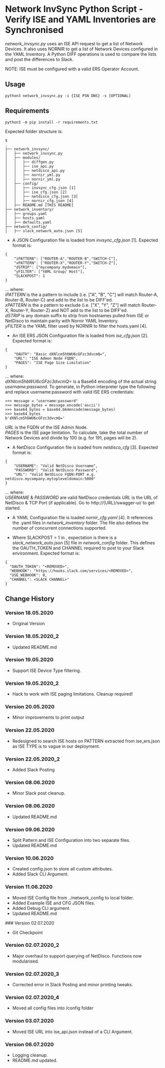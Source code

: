 # Network InvSync Python Script - Verify ISE and YAML Inventories are Synchronised

*network_invsync.py* uses an ISE API request to get a list of Network Devices. It also uses NORNIR to get a list of Network Devices configured in the YAML Inventory. A Python DIFF operations is used to compare the lists and post the differences to Slack.

NOTE: ISE must be configured with a valid ERS Operator Account.

## Usage
```
python3 network_invsync.py -i {ISE PSN DNS} -s [OPTIONAL]
```


## Requirements
```
python3 -m pip install -r requirements.txt
```

Expected folder structure is:

```
$
.
├── network_invsync/
│   ├── network_invsync.py
│   ├── modules/
│   │   ├── diffgen.py
│   │   ├── ise_api.py
│   │   ├── netdisco_api.py
│   │   ├── nornir_yml.py
│   │   ├── nornir_yml.py
│   ├── config/
│   │   ├── invsync_cfg.json [1]
│   │   ├── ise_cfg.json [2]
│   │   ├── netdisco_cfg.json [3]
│   │   ├── nornir_cfg.json [4]
│   ├── README.md [THIS README]
├── network_inventory/
│   ├── groups.yaml
│   ├── hosts.yaml
│   ├── defaults.yaml
├── network_config/
│   ├── slack_network_auto.json [5]

```

- A JSON Configuration file is loaded from *invsync_cfg.json* [1]. Expected format is:

```
{
    "iPATTERN": ["ROUTER-A","ROUTER-B","SWITCH-C"],
    "xPATTERN": ["ROUTER-X","ROUTER-Y","SWITCH-Z"],
    "dSTRIP": ["mycompany.mydomain"],
    "yFILTER": ["YAML Group/ Host"],
    "SLACKPOST": 1
}
```

... where:<br />
*iPATTERN* is the a pattern to include (i.e. ["A", "B", "C"] will match Router-A, Router-B, Router-C) and add to the list to be DIFF'ed.<br />
*xPATTERN* is the a pattern to exclude (i.e. ["X", "Y", "Z"] will match Router-X, Router-Y, Router-Z) and NOT add to the list to be DIFF'ed.<br />
*dSTRIP* is any domain suffix to strip from hostnames pulled from ISE or NetDisco to maintain parity with Nornir YAML Inventory.<br />
*yFILTER* is the YAML filter used by NORNIR to filter the hosts.yaml [4]. <br />

- An ISE ERS JSON Configuration file is loaded from *ise_cfg.json* [2]. Expected format is:

```
{
    "OAUTH": "Basic dXNlcm5hbWU6cGFzc3dvcmQ=",
    "URL": "ISE Admon Node FQDN",
    "PAGES": "ISE Page Size Limitation"
}
```

... where:<br />
*dXNlcm5hbWU6cGFzc3dvcmQ=* is a Base64 encoding of the actual string *username:password*. To generate, in Python interpreter type the following and replace username:password with valid ISE ERS credentials:<br/>

```
>>> message = "username:password"
>>> message_bytes = message.encode('ascii')
>>> base64_bytes = base64.b64encode(message_bytes)
>>> base64_bytes
b'dXNlcm5hbWU6cGFzc3dvcmQ='
```

*URL* is the FQDN of the ISE Admin Node.<br/>
*PAGES* is the ISE page limitation. To calculate, take the total number of Network Devices and divide by 100 (e.g. for 191, pages will be 2).

- A NetDisco Configuration file is loaded from *netdisco_cfg* [3]. Expected format is:

```
{
    "USERNAME": "Valid NetDisco Username",
    "PASSWORD": "Valid NetDisco Password",
    "URL": "Valid NetDisco FQDN:PORT e.g. netdisco.mycompany.mytopleveldomain:5000"
}
```

... where:<br />
*USERNAME* & *PASSWORD* are valid NetDisco credentials
*URL* is the URL of NetDisco & TCP Port (if applicable). Go to http://{URL}/swagger-ui/ to get started.

- A YAML Configuration file is loaded *nornir_cfg.yaml* [4]. It references the .yaml files in *network_inventory* folder. The file also defines the number of concurrent connections supported.

- Where SLACKPOST = 1 in , expectation is there is a *slack_network_auto.json* [5] file in *network_config* folder. This defines the OAUTH_TOKEN and CHANNEL required to post to your Slack environment. Expected format is:

```
{
  "OAUTH_TOKEN": "<REMOVED>",
  "WEBHOOK": "https://hooks.slack.com/services/<REMOVED>",
  "USE_WEBHOOK": 0,
  "CHANNEL": <SLACK CHANNEL>"
}
```

## Change History

### Version 18.05.2020
- Original Version

### Version 18.05.2020_2
- Updated README.md

### Version 19.05.2020
- Support ISE Device Type filtering.

### Version 19.05.2020_2
- Hack to work with ISE paging limitations. Cleanup required!

### Version 20.05.2020
- Minor improvements to print output

### Version 22.05.2020
- Redesigned to search ISE hosts on PATTERN extracted from ise_ers.json as ISE TYPE is to vague in our deployment.

### Version 22.05.2020_2
- Added Slack Posting

### Version 08.06.2020
- Minor Slack post cleanup.

### Version 08.06.2020
- Updated README.md

### Version 09.06.2020
- Split Pattern and ISE Configuration into two separate files.
- Updated README.md

### Version 10.06.2020
- Created config.json to store all custom attributes.
- Added Slack CLI Argument.

### Version 11.06.2020
- Moved ISE Config file from ../network_config to local folder.
- Added Example ISE and CFG JSON files.
- Added Debug CLI argument.
- Updated README.md

### Version 02.07.2020
- Git Checkpoint

### Version 02.07.2020_2
- Major overhaul to support querying of NetDisco. Functions now modularised.

### Version 02.07.2020_3
- Corrected error in Slack Posting and minor printing tweaks.

### Version 02.07.2020_4
- Moved all config files into /config folder

### Version 03.07.2020
- Moved ISE URL into ise_api.json instead of a CLI Argument.

### Version 06.07.2020
- Logging cleanup.
- README.md updated.

